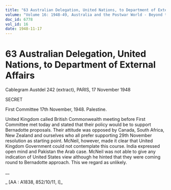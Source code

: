 ```yaml
---
title: "63 Australian Delegation, United Nations, to Department of External Affairs"
volume: "Volume 16: 1948-49, Australia and the Postwar World - Beyond the Region"
doc_id: 6778
vol_id: 16
date: 1948-11-17
---
```


# 63 Australian Delegation, United Nations, to Department of External Affairs

Cablegram Austdel 242 (extract), PARIS, 17 November 1948

SECRET

First Committee 17th November, 1948. Palestine.

United Kingdom called British Commonwealth meeting before First Committee met today and stated that their policy would be to support Bernadotte proposals. Their attitude was opposed by Canada, South Africa, New Zealand and ourselves who all prefer supporting 29th November resolution as starting point. McNeil, however, made it clear that United Kingdom Government could not contemplate this course. India expressed open mind and Pakistan the Arab case. McNeil was not able to give any indication of United States view although he hinted that they were coming round to Bernadotte approach. This we regard as unlikely.

__

_ [AA : A1838, 852/10/11, I]_
